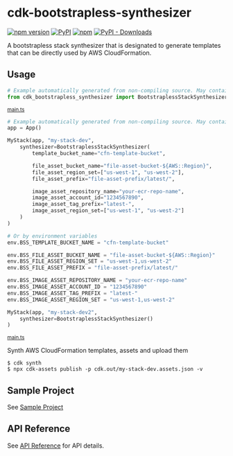 # cdk-bootstrapless-synthesizer

[![npm version](https://img.shields.io/npm/v/cdk-bootstrapless-synthesizer)](https://www.npmjs.com/package/cdk-bootstrapless-synthesizer)
[![PyPI](https://img.shields.io/pypi/v/cdk-bootstrapless-synthesizer)](https://pypi.org/project/cdk-bootstrapless-synthesizer)
[![npm](https://img.shields.io/npm/dw/cdk-bootstrapless-synthesizer?label=npm%20downloads)](https://www.npmjs.com/package/cdk-bootstrapless-synthesizer)
[![PyPI - Downloads](https://img.shields.io/pypi/dw/cdk-bootstrapless-synthesizer?label=pypi%20downloads)](https://pypi.org/project/cdk-bootstrapless-synthesizer)

A bootstrapless stack synthesizer that is designated to generate templates that can be directly used by AWS CloudFormation.

## Usage

```python
# Example automatically generated from non-compiling source. May contain errors.
from cdk_bootstrapless_synthesizer import BootstraplessStackSynthesizer
```

<small>[main.ts](sample/src/main.ts)</small>

```python
# Example automatically generated from non-compiling source. May contain errors.
app = App()

MyStack(app, "my-stack-dev",
    synthesizer=BootstraplessStackSynthesizer(
        template_bucket_name="cfn-template-bucket",

        file_asset_bucket_name="file-asset-bucket-${AWS::Region}",
        file_asset_region_set=["us-west-1", "us-west-2"],
        file_asset_prefix="file-asset-prefix/latest/",

        image_asset_repository_name="your-ecr-repo-name",
        image_asset_account_id="1234567890",
        image_asset_tag_prefix="latest-",
        image_asset_region_set=["us-west-1", "us-west-2"]
    )
)

# Or by environment variables
env.BSS_TEMPLATE_BUCKET_NAME = "cfn-template-bucket"

env.BSS_FILE_ASSET_BUCKET_NAME = "file-asset-bucket-${AWS::Region}"
env.BSS_FILE_ASSET_REGION_SET = "us-west-1,us-west-2"
env.BSS_FILE_ASSET_PREFIX = "file-asset-prefix/latest/"

env.BSS_IMAGE_ASSET_REPOSITORY_NAME = "your-ecr-repo-name"
env.BSS_IMAGE_ASSET_ACCOUNT_ID = "1234567890"
env.BSS_IMAGE_ASSET_TAG_PREFIX = "latest-"
env.BSS_IMAGE_ASSET_REGION_SET = "us-west-1,us-west-2"

MyStack(app, "my-stack-dev2",
    synthesizer=BootstraplessStackSynthesizer()
)
```

<small>[main.ts](sample/src/main.ts)</small>

Synth AWS CloudFormation templates, assets and upload them

```shell
$ cdk synth
$ npx cdk-assets publish -p cdk.out/my-stack-dev.assets.json -v
```

## Sample Project

See [Sample Project](./sample/README.md)

## API Reference

See [API Reference](./API.md) for API details.
